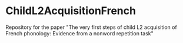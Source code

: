 # ChildL2AcquisitionFrench
Repository for the paper "The very first steps of child L2 acquisition of French phonology: Evidence from a nonword repetition task"
